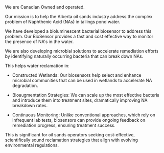 We are Canadian Owned and operated.

Our mission is to help the Alberta oil sands industry address the complex problem of Naphthenic Acid (NAs) in tailings pond water. 

We have developed a bioluminescent bacterial biosensor to address this problem. 
 Our BioSensor provides a fast and cost effective way to monitor the presence of NA's in the water.  

We are also developing microbial solutions to accelerate remediation efforts by identifying naturally occurring bacteria that can break down NAs.

This helps water reclamation in:
- Constructed Wetlands: Our biosensors help select and enhance microbial communities that can be used in wetlands to accelerate NA degradation.

- Bioaugmentation Strategies: We can scale up the most effective bacteria and introduce them into treatment sites, dramatically improving NA breakdown rates.

- Continuous Monitoring: Unlike conventional approaches, which rely on infrequent lab tests, biosensors can provide ongoing feedback on remediation progress, ensuring treatment success.

This is significant for oil sands operators seeking cost-effective, scientifically sound reclamation strategies that align with evolving environmental regulations.